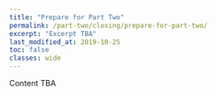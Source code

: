 ```yaml
---
title: "Prepare for Part Two"
permalink: /part-two/closing/prepare-for-part-two/
excerpt: "Excerpt TBA"
last_modified_at: 2019-10-25
toc: false
classes: wide
---
```



Content TBA